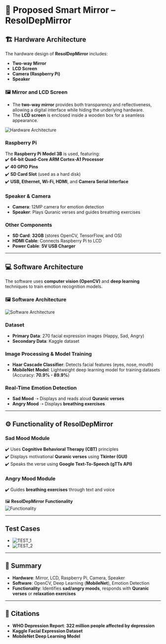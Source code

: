 # 📖 Proposed Smart Mirror – ResolDepMirror

## 🏗️ **Hardware Architecture**  
The hardware design of **ResolDepMirror** includes:

- **Two-way Mirror**
- **LCD Screen**
- **Camera (Raspberry Pi)**
- **Speaker**

### 🖼 **Mirror and LCD Screen**  
- The **two-way mirror** provides both transparency and reflectiveness, allowing a digital interface while hiding the underlying hardware.
- The **LCD screen** is enclosed inside a wooden box for a seamless appearance.  

![Hardware Architecture](hardware_Architecture.png)

### **Raspberry Pi**  
The **Raspberry Pi Model 3B** is used, featuring:  
✔️ **64-bit Quad-Core ARM Cortex-A1 Processor**  
✔️ **40 GPIO Pins**  
✔️ **SD Card Slot** (used as a hard disk)  
✔️ **USB, Ethernet, Wi-Fi, HDMI**, and **Camera Serial Interface**

### **Speaker & Camera**  
- **Camera**: 12MP camera for emotion detection  
- **Speaker**: Plays Quranic verses and guides breathing exercises  

### **Other Components**  
- **SD Card**: **32GB** (stores OpenCV, TensorFlow, and OS)  
- **HDMI Cable**: Connects Raspberry Pi to LCD  
- **Power Cable**: **5V USB Charger**  

---

## 💻 **Software Architecture**  
The software uses **computer vision (OpenCV)** and **deep learning** techniques to train emotion recognition models.  

### 🖼 **Software Architecture**  
![Software Architecture](Sofware_Architecture.png)

### **Dataset**  
- **Primary Data**: 270 facial expression images (Happy, Sad, Angry)  
- **Secondary Data**: Kaggle dataset  

### **Image Processing & Model Training**  
- **Haar Cascade Classifier**: Detects facial features (eyes, nose, mouth)  
- **MobileNet Model**: Lightweight deep learning model for training datasets (Accuracy: **70.9% - 89.9%**)  

### **Real-Time Emotion Detection**  
- **Sad Mood** ➝ Displays and reads aloud **Quranic verses**  
- **Angry Mood** ➝ Displays **breathing exercises**  

---

## ⚙️ **Functionality of ResolDepMirror**  

### **Sad Mood Module**  
✔️ Uses **Cognitive Behavioral Therapy (CBT)** principles  
✔️ Displays motivational **Quranic verses** using **Tkinter (GUI)**  
✔️ Speaks the verse using **Google Text-To-Speech (gTTs API)**  

### **Angry Mood Module**  
✔️ Guides **breathing exercises** through text and voice  

🖼 **ResolDepMirror Functionality**  
![Functionality](Detail_function_of_smart_mirror.png)

---

## **Test Cases**  
- ![TEST_1](Test_case.png)  
- ![TEST_2](Test_cases_2.png)  

---

## 📌 **Summary**  
- **Hardware**: Mirror, LCD, Raspberry Pi, Camera, Speaker  
- **Software**: OpenCV, Deep Learning (**MobileNet**), Emotion Detection  
- **Functionality**: Identifies **sad/angry moods**, responds with **Quranic verses** or **relaxation exercises**

---

## 📜 **Citations**  
- **WHO Depression Report**: **322 million people affected by depression**  
- **Kaggle Facial Expression Dataset**  
- **MobileNet Deep Learning Model**
